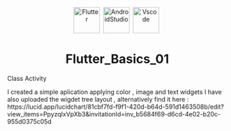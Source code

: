 <div id="header" align="center">
<img src="https://cdn-images-1.medium.com/max/1200/1*5-aoK8IBmXve5whBQM90GA.png" title="Flutter" alt="Flutter" width="60" height="60"/>&nbsp;
 <img src="https://upload.wikimedia.org/wikipedia/commons/thumb/9/95/Android_Studio_Icon_3.6.svg/1900px-Android_Studio_Icon_3.6.svg.png" title=" AndroidStudio" alt="AndroidStudio" width="60" height="60"/>&nbsp;
<img src="https://upload.wikimedia.org/wikipedia/commons/thumb/9/9a/Visual_Studio_Code_1.35_icon.svg/2048px-Visual_Studio_Code_1.35_icon.svg.png" title="VScode" alt="Vscode" width="60" height="60"/>&nbsp;

# Flutter_Basics_01

 
  </div>
  
Class Activity

<div>
I created a simple aplication applying color , image and text widgets
I have also uploaded the wigdet tree layout , alternatively find it here : https://lucid.app/lucidchart/81cbf7fd-f9f1-420d-b64d-591d1463508b/edit?view_items=PpyzqlxVpXb3&invitationId=inv_b5684f69-d6cd-4e02-b20c-955d0375c05d 

</div>

